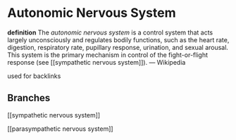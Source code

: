# Autonomic Nervous System

**definition** The _autonomic nervous system_ is a control system that acts largely unconsciously and regulates bodily functions, such as the heart rate, digestion, respiratory rate, pupillary response, urination, and sexual arousal. This system is the primary mechanism in control of the fight-or-flight response (see [[sympathetic nervous system]]). &mdash; Wikipedia

used for backlinks

## Branches

[[sympathetic nervous system]]

[[parasympathetic nervous system]]
